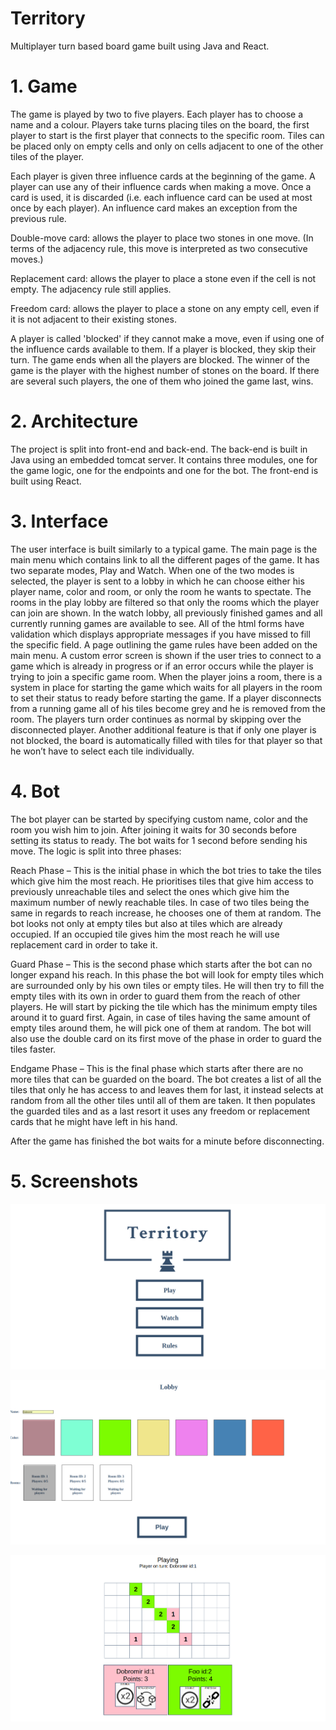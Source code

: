 # Territory
Multiplayer turn based board game built using Java and React.

# 1. Game

The game is played by two to five players. Each player has to choose a name and a colour. Players take turns placing tiles on the board, the first player to start is the first player that connects to the specific room. Tiles can be placed only on empty cells and only on cells adjacent to one of the other tiles of the player.

Each player is given three influence cards at the beginning of the game. A player can use any of their influence cards when making a move. Once a card is used, it is discarded (i.e. each influence card can be used at most once by each player). An influence card makes an exception from the previous rule.

Double-move card: allows the player to place two stones in one move. (In terms of the adjacency rule, this move is interpreted as two consecutive moves.) 

Replacement card: allows the player to place a stone even if the cell is not empty. The adjacency rule still applies. 

Freedom card: allows the player to place a stone on any empty cell, even if it is not adjacent to their existing stones.

A player is called 'blocked' if they cannot make a move, even if using one of the influence cards available to them. If a player is blocked, they skip their turn. The game ends when all the players are blocked. The winner of the game is the player with the highest number of stones on the board. If there are several such players, the one of them who joined the game last, wins.

# 2. Architecture

The project is split into front-end and back-end. The back-end is built in Java using an
embedded tomcat server. It contains three modules, one for the game logic, one for the
endpoints and one for the bot. The front-end is built using React.


# 3. Interface
The user interface is built similarly to a typical game. The main page is the main menu
which contains link to all the different pages of the game. It has two separate modes, Play
and Watch. When one of the two modes is selected, the player is sent to a lobby in which he
can choose either his player name, color and room, or only the room he wants to spectate.
The rooms in the play lobby are filtered so that only the rooms which the player can join are
shown. In the watch lobby, all previously finished games and all currently running games are
available to see. All of the html forms have validation which displays appropriate messages
if you have missed to fill the specific field. A page outlining the game rules have been added
on the main menu. A custom error screen is shown if the user tries to connect to a game
which is already in progress or if an error occurs while the player is trying to join a specific
game room. When the player joins a room, there is a system in place for starting the game
which waits for all players in the room to set their status to ready before starting the game. If
a player disconnects from a running game all of his tiles become grey and he is removed
from the room. The players turn order continues as normal by skipping over the
disconnected player. Another additional feature is that if only one player is not blocked, the
board is automatically filled with tiles for that player so that he won’t have to select each tile
individually.

# 4. Bot
The bot player can be started by specifying custom name, color and the room you wish him
to join. After joining it waits for 30 seconds before setting its status to ready. The bot waits
for 1 second before sending his move. The logic is split into three phases:

Reach Phase – This is the initial phase in which the bot tries to take the tiles which give him
the most reach. He prioritises tiles that give him access to previously unreachable tiles and
select the ones which give him the maximum number of newly reachable tiles. In case of
two tiles being the same in regards to reach increase, he chooses one of them at random. The
bot looks not only at empty tiles but also at tiles which are already occupied. If an occupied
tile gives him the most reach he will use replacement card in order to take it.

Guard Phase – This is the second phase which starts after the bot can no longer expand his
reach. In this phase the bot will look for empty tiles which are surrounded only by his own
tiles or empty tiles. He will then try to fill the empty tiles with its own in order to guard
them from the reach of other players. He will start by picking the tile which has the
minimum empty tiles around it to guard first. Again, in case of tiles having the same amount
of empty tiles around them, he will pick one of them at random. The bot will also use the
double card on its first move of the phase in order to guard the tiles faster.

Endgame Phase – This is the final phase which starts after there are no more tiles that can be
guarded on the board. The bot creates a list of all the tiles that only he has access to and
leaves them for last, it instead selects at random from all the other tiles until all of them are
taken. It then populates the guarded tiles and as a last resort it uses any freedom or
replacement cards that he might have left in his hand.

After the game has finished the bot waits for a minute before disconnecting.

# 5. Screenshots

![Screenshot](screenshots/territory-menu.png)


![Screenshot](screenshots/territory-lobby.png)


![Screenshot](screenshots/territory-game.png)